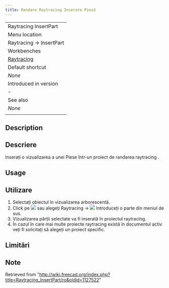 ```yaml
---
title: Randare Raytracing Inserare Piesă
---
```

|  |
| --- |
| Raytracing InsertPart |
| Menu location |
| Raytracing → InsertPart‏‎ |
| Workbenches |
| [Raytracing](/Raytracing_Workbench "Raytracing Workbench") |
| Default shortcut |
| *None* |
| Introduced in version |
| - |
| See also |
| *None* |
|  |

## Description

## Descriere

Inserați o vizualizarea a unei Piese într-un proiect de randarea raytracing .

## Usage

## Utilizare

1. Selectați obiectul în vizualizarea arborescentă.
2. Click pe ![](/images/Raytracing_InsertPart.svg) sau alegeți  Raytracing →  ![](/images/Raytracing_InsertPart.svg) Introduceți o parte din meniul de sus.
3. Vizualizarea părții selectate va fi inserată în proiectul raytracing.
4. În cazul în care mai multe proiecte raytracing există în documentul activ veți fi solicitați să alegeți un proiect specific.

## Limitări

## Note

Retrieved from "<http://wiki.freecad.org/index.php?title=Raytracing_InsertPart/ro&oldid=1127522>"
